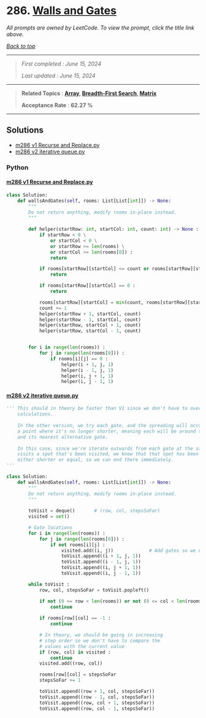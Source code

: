 # 286. [Walls and Gates](<https://leetcode.com/problems/walls-and-gates>)

*All prompts are owned by LeetCode. To view the prompt, click the title link above.*

*[Back to top](<../README.md>)*

------

> *First completed : June 15, 2024*
>
> *Last updated : June 15, 2024*

------

> **Related Topics** : **[Array](<by_topic/Array.md>), [Breadth-First Search](<by_topic/Breadth-First Search.md>), [Matrix](<by_topic/Matrix.md>)**
>
> **Acceptance Rate** : **62.27 %**

------

## Solutions

- [m286 v1 Recurse and Replace.py](<../my-submissions/m286 v1 Recurse and Replace.py>)
- [m286 v2 iterative queue.py](<../my-submissions/m286 v2 iterative queue.py>)
### Python
#### [m286 v1 Recurse and Replace.py](<../my-submissions/m286 v1 Recurse and Replace.py>)
```Python
class Solution:
    def wallsAndGates(self, rooms: List[List[int]]) -> None:
        """
        Do not return anything, modify rooms in-place instead.
        """
        
        def helper(startRow: int, startCol: int, count: int) -> None :
            if startRow < 0 \
                or startCol < 0 \
                or startRow >= len(rooms) \
                or startCol >= len(rooms[0]) :
                return

            if rooms[startRow][startCol] <= count or rooms[startRow][startCol] == -1 :
                return

            if rooms[startRow][startCol] == 0 :
                return

            rooms[startRow][startCol] = min(count, rooms[startRow][startCol])
            count += 1
            helper(startRow + 1, startCol, count)
            helper(startRow - 1, startCol, count)
            helper(startRow, startCol + 1, count)
            helper(startRow, startCol - 1, count)


        for i in range(len(rooms)) :
            for j in range(len(rooms[0])) :
                if rooms[i][j] == 0 :
                    helper(i + 1, j, 1)
                    helper(i - 1, j, 1)
                    helper(i, j + 1, 1)
                    helper(i, j - 1, 1)
```

#### [m286 v2 iterative queue.py](<../my-submissions/m286 v2 iterative queue.py>)
```Python
''' This should in theory be faster than V1 since we don't have to overwrite previous
    calculations. 
    
    In the other version, we try each gate, and the spreading will occur until it reaches
    a point where it's no longer shorter, meaning each will be around the mid-point of it 
    and its nearest alternative gate.
    
    In this case, since we're iterate outwards from each gate at the same time, the moment
    visits a spot that's been visited, we know that that spot has been reached by a path
    either shorter or equal, so we can end there immediately.
'''

class Solution:
    def wallsAndGates(self, rooms: List[List[int]]) -> None:
        """
        Do not return anything, modify rooms in-place instead.
        """
        
        toVisit = deque()       # (row, col, stepsSoFar)
        visited = set()

        # Gate locations
        for i in range(len(rooms)) :
            for j in range(len(rooms[0])) :
                if not rooms[i][j] :
                    visited.add((i, j))             # Add gates so we don't overwrite
                    toVisit.append((i + 1, j, 1))
                    toVisit.append((i - 1, j, 1))
                    toVisit.append((i, j + 1, 1))
                    toVisit.append((i, j - 1, 1))

        while toVisit :
            row, col, stepsSoFar = toVisit.popleft()

            if not (0 <= row < len(rooms)) or not (0 <= col < len(rooms[0])) :
                continue
            
            if rooms[row][col] == -1 :
                continue

            # In theory, we should be going in increasing 
            # step order so we don't have to compare the 
            # values with the current value
            if (row, col) in visited :
                continue
            visited.add((row, col))

            rooms[row][col] = stepsSoFar
            stepsSoFar += 1

            toVisit.append((row + 1, col, stepsSoFar))
            toVisit.append((row - 1, col, stepsSoFar))
            toVisit.append((row, col + 1, stepsSoFar))
            toVisit.append((row, col - 1, stepsSoFar))




```

